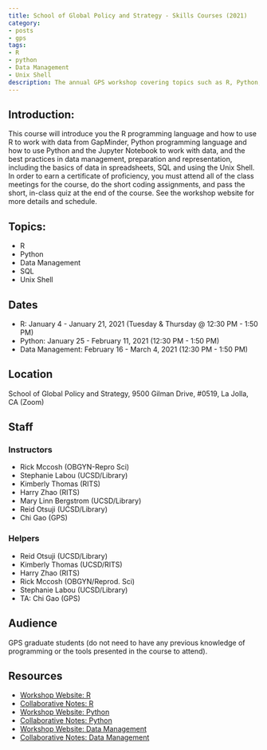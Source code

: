 ```yaml
---
title: School of Global Policy and Strategy - Skills Courses (2021)
category:
- posts
- gps
tags:
- R
- python
- Data Management
- Unix Shell
description: The annual GPS workshop covering topics such as R, Python, data management, and Unix Shell.
---
```


## Introduction:
This course will introduce you the R programming language and how to use R to work with data from GapMinder, Python programming language and how to use Python and the Jupyter Notebook to work with data, and the best practices in data management, preparation and representation, including the basics of data in spreadsheets, SQL and using the Unix Shell. In order to earn a certificate of proficiency, you must attend all of the class meetings for the course, do the short coding assignments, and pass the short, in-class quiz at the end of the course. See the workshop website for more details and schedule.


## Topics:
* R
* Python
* Data Management
* SQL
* Unix Shell


## Dates
* R: January 4 - January 21, 2021 (Tuesday & Thursday @ 12:30 PM - 1:50 PM)
* Python: January 25 - February 11, 2021 (12:30 PM - 1:50 PM)
* Data Management: February 16 - March 4, 2021 (12:30 PM - 1:50 PM)

## Location
School of Global Policy and Strategy, 9500 Gilman Drive, #0519, La Jolla, CA (Zoom)


## Staff

### Instructors
* Rick Mccosh (OBGYN-Repro Sci)
* Stephanie Labou (UCSD/Library)
* Kimberly Thomas (RITS)
* Harry Zhao (RITS)
* Mary Linn Bergstrom (UCSD/Library)
* Reid Otsuji (UCSD/Library)
* Chi Gao (GPS)

### Helpers
* Reid Otsuji (UCSD/Library)
* Kimberly Thomas (UCSD/RITS)
* Harry Zhao (RITS)
* Rick Mccosh (OBGYN/Reprod. Sci)
* Stephanie Labou (UCSD/Library)
* TA: Chi Gao (GPS)


## Audience
GPS graduate students (do not need to have any previous knowledge of programming or the tools presented in the course to attend).


## Resources

* [Workshop Website: R](https://ucsdlib.github.io/win2021-gps-r/)
* [Collaborative Notes: R](https://hackmd.io/3JeMSRvbRJ-ySHqvl_wS1A)
* [Workshop Website: Python](https://ucsdlib.github.io/win2021-gps-python/)
* [Collaborative Notes: Python](https://hackmd.io/avGpM3iiTZ6cdO5p2RXsow)
* [Workshop Website: Data Management](https://ucsdlib.github.io/win2021-gps-intro-dm/)
* [Collaborative Notes: Data Management](https://hackmd.io/i49hTFHZTf-z4qNVKQOMuQ)
